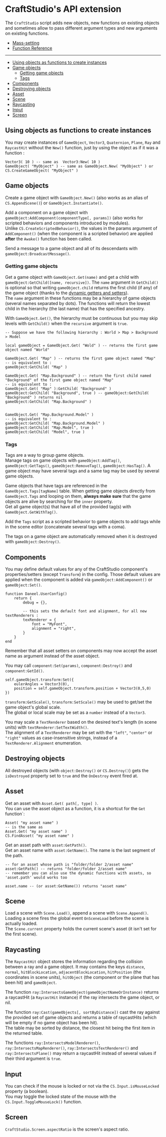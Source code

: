# CraftStudio's API extension

The `CraftStudio` script adds new objects, new functions on existing objects and sometimes allow to pass different argument types and new arguments on existing functions. 

- [Mass-setting](/docs/craftstudio/mass-setting)
- [Function Reference](/docs/craftstudio/function-reference)

---

- [Using objects as functions to create instances](#objects-as-function)
- [Game objects](#game-objects)
    - [Getting game objects](#getting-game-objects)
    - [Tags](#tags)
- [Components](#components)
- [Destroying objects](#destroying-objects)
- [Asset](#asset)
- [Scene](#scene)
- [Raycasting](#raycasting)
- [Input](#input)
- [Screen](#screen)


<a name="objects-as-function"></a>
## Using objects as functions to create instances

You may create instances of `GameObject`, `Vector3`, `Quaternion`, `Plane`, `Ray` and `RaycastHit` without the `New()` function, just by using the object as if it was a function :

    Vector3( 10 ) -- same as  Vector3:New( 10 )
    GameObject( "MyObject" ) -- same as GameObject.New( "MyObject" ) or CS.CreateGameObject( "MyObject" )


<a name="game-objects"></a>
## Game objects

Create a game object with `GameObject.New()` (also works as an alias of `CS.AppendScene()`) or `GameObject.Instantiate()`.

Add a component on a game object with `gameObject:AddComponent(componentType[, params])` (also works for scripted behaviors and components introduced by modules).  
Unlike `CS.CreateScriptedBehavior()`, the values in the params argument of `AddComponent()` (when the component is a scripted behavior) are applied **after** the `Awake()` function has been called.

Send a message to a game object and all of its descendants with `gameObject:BroadcastMessage()`.

<a name="getting-game-objects"></a>
### Getting game objects

Get a game object with `GameObject.Get(name)` and get a child with `gameObject:GetChild([name, recursive])`. The `name` argument in `GetChild()` is optional so that writing `gameObject.child` returns the first child (if any) of the game object (thanks to the [dynamic getters and setters](/docs/daneel/dynamic-getters-and-setters)).   
The `name` argument in these functions may be a hierarchy of game objects (several names separated by dots). The functions will return the lowest child in the hierarchy (the last name) that has the specified ancestry.  

With `GameObject.Get()`, the hierarchy must be continuous but you may skip levels with `GetChild()` when the `recursive` argument is `true`.
    
    -- Suppose we have the following hierarchy : World > Map > Background > Model

    local gameObject = GameObject.Get( "Wold" ) -- returns the first game object named "World"

    GameObject.Get( "Map" ) -- returns the first game object named "Map"
    -- is equivalent to :
    gameObject:GetChild( "Map" )

    GameObject.Get( "Map.Background" ) -- return the first child named "Background" of the first game object named "Map"
    -- is equivalent to :
    GameObject.Get( "Map" ):GetChild( "Background" )
    gameObject:GetChild( "Background", true ) -- gameObject:GetChild( "Background" ) returns nil
    gameObject:GetChild( "Map.Background" )

    
    GameObject.Get( "Map.Background.Model" )
    -- is equivalent to : 
    gameObject:GetChild( "Map.Background.Model" )
    gameObject:GetChild( "Map.Model", true )
    gameObject:GetChild( "Model", true )


<a name="tags"></a>
### Tags

Tags are a way to group game objects.  
Manage tags on game objects with `gameObject:AddTag()`, `gameObject:GetTags()`, `gameObject:RemoveTag()`, `gameObject:HasTag()`.
A game object may have several tags and a same tag may be used by several game objects.  

Game objects that have tags are referenced in the `GameObject.Tags[tagName]` table. When getting game objects directly from `GameObject.Tags` and looping on them, **always make sure** that the game objects are alive by searching for the `inner` property.  
Get all game object(s) that have all of the provided tag(s) with `GameObject.GetWithTag()`.

Add the `Tags` script as a scripted behavior to game objects to add tags while in the scene editor (concatenate several tags with a coma).  

The tags on a game object are automatically removed when it is destroyed with `gameObject:Destroy()`. 


<a name="components"></a>
## Components

You may define default values for any of the CraftStudio component's properties/setters (except `Transform`) in the config.
Those default values are applied when the component is added via `gameObject:AddComponent()` or `gameObject:Set()`.
    
    function Daneel.UserConfig()
        return {
            debug = {},

            -- this sets the default font and alignment, for all new textRenderers :
            texRenderer = {
                font = "MyFont",
                alignment = "right",
            }
        }
    end
        
Remember that all asset setters on components may now accept the asset name as argument instead of the asset object.

You may call `component:Set(params)`, `component:Destroy()` and `component:GetId()`.

    self.gameObject.transform:Set({
        eulerAngles = Vector3(0),
        position = self.gameObject.transform.position + Vector3(0,5,0)
    })


`transform:GetScale()`, `transform:SetScale()` may be used to get/set the game object's global scale.  
The global or local scale may be set as a `number` instead of a `Vector3`.

You may scale a `TextRenderer` based on the desired text's length (in scene units) with `textRenderer:SetTextWidth()`.  
The alignment of a `TextRenderer` may be set with the `"left"`, `"center"` or `"right"` values as case-insensitive strings, instead of a `TextRenderer.Alignment` enumeration.


<a name="destroying-objects"></a>
## Destroying objects

All destroyed objects (with `object:Destroy()` or `CS.Destroy()`) gets the `isDestroyed` property set to `true` and the `OnDestroy` event fired at.


<a name="asset"></a>
## Asset 

Get an asset with `Asset.Get( path[, type] )`.  
You can use the asset object as a function, it is a shortcut for the `Get` function`:
    
    Asset( "my asset name" )
    -- is the same as
    Asset.Get( "my asset name" )
    CS.FindAsset( "my asset name" )

Get an asset path with `asset:GetPath()`.  
Get an asset name with `asset:GetName()`. The name is the last segment of the path.

    -- for an asset whose path is "folder/folder 2/asset name"
    asset:GetPath() -- returns "folder/folder 2/asset name"
    -- remember you can also use the dynamic functions with assets, so 'asset.path' would works too

    asset.name -- (or asset:GetName()) returns "asset name"


<a name="scene"></a>
## Scene

Load a scene with `Scene.Load()`, append a scene with `Scene.Append()`.  
Loading a scene fires the global event `OnSceneLoad` before the scene is actually loaded.  
The `Scene.current` property holds the current scene's asset (it isn't set for the first scene).


<a name="raycasting"></a>
## Raycasting

The `RaycastHit` object stores the information regarding the collision between a ray and a game object. It may contains the keys `distance`, `normal`, `hitBlockLocation`, `adjacentBlockLocation`, `hitPosition` (the coordinates in scene units), `hitObject` (the component or the plane that has been hit) and `gameObject`.

The function `ray:IntersectsGameObject(gameObjectNameOrInstance)` returns a raycastHit (a `RaycastHit` instance) if the ray intersects the game object, or nil.  

The function `ray:Cast(gameObjects[, sortByDistance])` cast the ray against the provided set of game objects and returns a table of raycastHits (which will be empty if no game object has been hit).  
The table may be sorted by distance, the closest hit being the first item in the returned table.

The functions `ray:IntersectsModelRenderer()`, `ray:IntersectsMapRenderer()`, `ray:IntersectsTextRenderer()` and `ray:IntersectsPlane()` may return a raycastHit instead of several values if their third argument is `true`.


<a name="input"></a>
## Input

You can check if the mouse is locked or not via the `CS.Input.isMouseLocked` property (a boolean).  
You may toggle the locked state of the mouse with the `CS.Input.ToggleMouseLock()` function.

<a name="screen"></a>
## Screen

`CraftStudio.Screen.aspectRatio` is the screen's aspect ratio.

